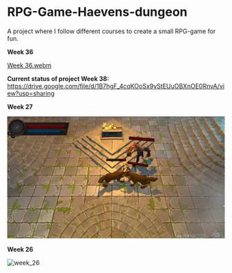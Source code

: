 # RPG-Game-Haevens-dungeon

A project where I follow different courses to create a small RPG-game for fun.

<p><b>Week 36</b></p>
         
[Week 36.webm](https://user-images.githubusercontent.com/37591806/188963189-d4f0d76d-3183-4882-acbd-b1a24fc4754f.webm)

<b>Current status of project Week 38:</b>
https://drive.google.com/file/d/1B7hgF_4cqKOoSx9yStEUuOBXnOE0RnvA/view?usp=sharing

<p><b>Week 27</b></p>

![week_27](https://github.com/MikloCO/RPG-Game-Haevens-dungeon/blob/main/Assets/Documentation/Images/week_27_2022.png?raw=true)

<p><b>Week 26</b></p>

![week_26](https://github.com/MikloCO/RPG-Game-Haevens-dungeon/blob/main/Assets/Documentation/Images/week_26_2022.png?raw=true)

